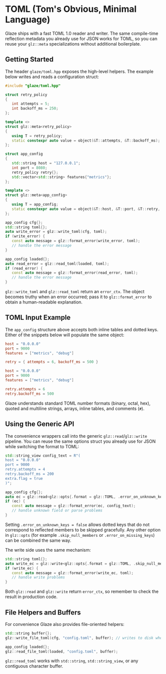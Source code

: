 # TOML (Tom's Obvious, Minimal Language)

Glaze ships with a fast TOML 1.0 reader and writer. The same compile-time reflection metadata you already use for JSON works for TOML, so you can reuse your `glz::meta` specializations without additional boilerplate.

## Getting Started

The header `glaze/toml.hpp` exposes the high-level helpers. The example below writes and reads a configuration struct:

```cpp
#include "glaze/toml.hpp"

struct retry_policy
{
   int attempts = 5;
   int backoff_ms = 250;
};

template <>
struct glz::meta<retry_policy>
{
   using T = retry_policy;
   static constexpr auto value = object(&T::attempts, &T::backoff_ms);
};

struct app_config
{
   std::string host = "127.0.0.1";
   int port = 8080;
   retry_policy retry{};
   std::vector<std::string> features{"metrics"};
};

template <>
struct glz::meta<app_config>
{
   using T = app_config;
   static constexpr auto value = object(&T::host, &T::port, &T::retry, &T::features);
};

app_config cfg{};
std::string toml{};
auto write_error = glz::write_toml(cfg, toml);
if (write_error) {
   const auto message = glz::format_error(write_error, toml);
   // handle the error message
}

app_config loaded{};
auto read_error = glz::read_toml(loaded, toml);
if (read_error) {
   const auto message = glz::format_error(read_error, toml);
   // handle the error message
}
```

`glz::write_toml` and `glz::read_toml` return an `error_ctx`. The object becomes truthy when an error occurred; pass it to `glz::format_error` to obtain a human-readable explanation.

## TOML Input Example

The `app_config` structure above accepts both inline tables and dotted keys. Either of the snippets below will populate the same object:

```toml
host = "0.0.0.0"
port = 9000
features = ["metrics", "debug"]

retry = { attempts = 6, backoff_ms = 500 }
```

```toml
host = "0.0.0.0"
port = 9000
features = ["metrics", "debug"]

retry.attempts = 6
retry.backoff_ms = 500
```

Glaze understands standard TOML number formats (binary, octal, hex), quoted and multiline strings, arrays, inline tables, and comments (`#`).

## Using the Generic API

The convenience wrappers call into the generic `glz::read`/`glz::write` pipeline. You can reuse the same options struct you already use for JSON while switching the format to TOML:

```cpp
std::string_view config_text = R"(
host = "0.0.0.0"
port = 9000
retry.attempts = 4
retry.backoff_ms = 200
extra.flag = true
)";

app_config cfg{};
auto ec = glz::read<glz::opts{.format = glz::TOML, .error_on_unknown_keys = false}>(cfg, config_text);
if (ec) {
   const auto message = glz::format_error(ec, config_text);
   // handle unknown field or parse problems
}
```

Setting `.error_on_unknown_keys = false` allows dotted keys that do not correspond to reflected members to be skipped gracefully. Any other option in `glz::opts` (for example `.skip_null_members` or `.error_on_missing_keys`) can be combined the same way.

The write side uses the same mechanism:

```cpp
std::string toml{};
auto write_ec = glz::write<glz::opts{.format = glz::TOML, .skip_null_members = false}>(cfg, toml);
if (write_ec) {
   const auto message = glz::format_error(write_ec, toml);
   // handle write problems
}
```

Both `glz::read` and `glz::write` return `error_ctx`, so remember to check the result in production code.

## File Helpers and Buffers

For convenience Glaze also provides file-oriented helpers:

```cpp
std::string buffer{};
glz::write_file_toml(cfg, "config.toml", buffer); // writes to disk when serialization succeeds

app_config loaded{};
glz::read_file_toml(loaded, "config.toml", buffer);
```

`glz::read_toml` works with `std::string`, `std::string_view`, or any contiguous character buffer.
